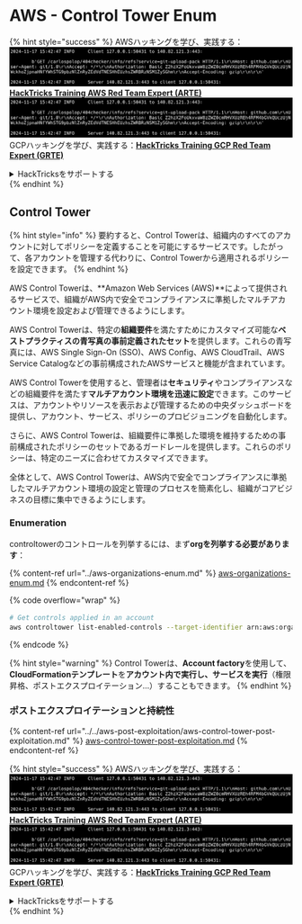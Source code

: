 # AWS - Control Tower Enum

{% hint style="success" %}
AWSハッキングを学び、実践する：<img src="../../../../.gitbook/assets/image (1).png" alt="" data-size="line">[**HackTricks Training AWS Red Team Expert (ARTE)**](https://training.hacktricks.xyz/courses/arte)<img src="../../../../.gitbook/assets/image (1).png" alt="" data-size="line">\
GCPハッキングを学び、実践する：<img src="../../../../.gitbook/assets/image (2).png" alt="" data-size="line">[**HackTricks Training GCP Red Team Expert (GRTE)**<img src="../../../../.gitbook/assets/image (2).png" alt="" data-size="line">](https://training.hacktricks.xyz/courses/grte)

<details>

<summary>HackTricksをサポートする</summary>

* [**サブスクリプションプラン**](https://github.com/sponsors/carlospolop)を確認してください！
* **💬 [**Discordグループ**](https://discord.gg/hRep4RUj7f)または[**Telegramグループ**](https://t.me/peass)に参加するか、**Twitter** 🐦 [**@hacktricks\_live**](https://twitter.com/hacktricks\_live)**をフォローしてください。**
* **ハッキングのトリックを共有するには、[**HackTricks**](https://github.com/carlospolop/hacktricks)および[**HackTricks Cloud**](https://github.com/carlospolop/hacktricks-cloud)のGitHubリポジトリにPRを提出してください。**

</details>
{% endhint %}

## Control Tower

{% hint style="info" %}
要約すると、Control Towerは、組織内のすべてのアカウントに対してポリシーを定義することを可能にするサービスです。したがって、各アカウントを管理する代わりに、Control Towerから適用されるポリシーを設定できます。
{% endhint %}

AWS Control Towerは、**Amazon Web Services (AWS)**によって提供されるサービスで、組織がAWS内で安全でコンプライアンスに準拠したマルチアカウント環境を設定および管理できるようにします。

AWS Control Towerは、特定の**組織要件**を満たすためにカスタマイズ可能な**ベストプラクティスの青写真の事前定義されたセット**を提供します。これらの青写真には、AWS Single Sign-On (SSO)、AWS Config、AWS CloudTrail、AWS Service Catalogなどの事前構成されたAWSサービスと機能が含まれています。

AWS Control Towerを使用すると、管理者は**セキュリティ**やコンプライアンスなどの組織要件を満たす**マルチアカウント環境を迅速に設定**できます。このサービスは、アカウントやリソースを表示および管理するための中央ダッシュボードを提供し、アカウント、サービス、ポリシーのプロビジョニングを自動化します。

さらに、AWS Control Towerは、組織要件に準拠した環境を維持するための事前構成されたポリシーのセットであるガードレールを提供します。これらのポリシーは、特定のニーズに合わせてカスタマイズできます。

全体として、AWS Control Towerは、AWS内で安全でコンプライアンスに準拠したマルチアカウント環境の設定と管理のプロセスを簡素化し、組織がコアビジネスの目標に集中できるようにします。

### Enumeration

controltowerのコントロールを列挙するには、まず**orgを列挙する必要があります**：

{% content-ref url="../aws-organizations-enum.md" %}
[aws-organizations-enum.md](../aws-organizations-enum.md)
{% endcontent-ref %}

{% code overflow="wrap" %}
```bash
# Get controls applied in an account
aws controltower list-enabled-controls --target-identifier arn:aws:organizations::<acc_id>:ou/<ou-id>
```
{% endcode %}

{% hint style="warning" %}
Control Towerは、**Account factory**を使用して、**CloudFormationテンプレート**を**アカウント内で実行し、サービスを実行**（権限昇格、ポストエクスプロイテーション...）することもできます。
{% endhint %}

### ポストエクスプロイテーションと持続性

{% content-ref url="../../aws-post-exploitation/aws-control-tower-post-exploitation.md" %}
[aws-control-tower-post-exploitation.md](../../aws-post-exploitation/aws-control-tower-post-exploitation.md)
{% endcontent-ref %}

{% hint style="success" %}
AWSハッキングを学び、実践する：<img src="../../../../.gitbook/assets/image (1).png" alt="" data-size="line">[**HackTricks Training AWS Red Team Expert (ARTE)**](https://training.hacktricks.xyz/courses/arte)<img src="../../../../.gitbook/assets/image (1).png" alt="" data-size="line">\
GCPハッキングを学び、実践する：<img src="../../../../.gitbook/assets/image (2).png" alt="" data-size="line">[**HackTricks Training GCP Red Team Expert (GRTE)**<img src="../../../../.gitbook/assets/image (2).png" alt="" data-size="line">](https://training.hacktricks.xyz/courses/grte)

<details>

<summary>HackTricksをサポートする</summary>

* [**サブスクリプションプラン**](https://github.com/sponsors/carlospolop)を確認してください！
* **💬 [**Discordグループ**](https://discord.gg/hRep4RUj7f)または[**テレグラムグループ**](https://t.me/peass)に参加するか、**Twitter** 🐦 [**@hacktricks\_live**](https://twitter.com/hacktricks\_live)**をフォローしてください。**
* **ハッキングのトリックを共有するには、[**HackTricks**](https://github.com/carlospolop/hacktricks)および[**HackTricks Cloud**](https://github.com/carlospolop/hacktricks-cloud)のGitHubリポジトリにPRを送信してください。**

</details>
{% endhint %}
